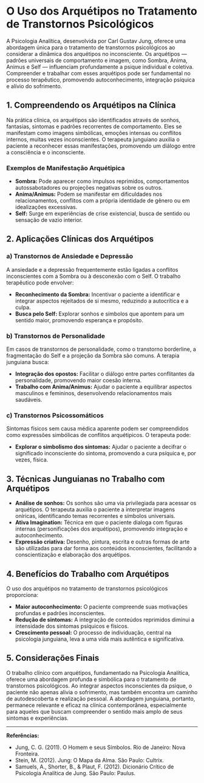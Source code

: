 
# O Uso dos Arquétipos no Tratamento de Transtornos Psicológicos

A Psicologia Analítica, desenvolvida por Carl Gustav Jung, oferece uma abordagem única para o tratamento de transtornos psicológicos ao considerar a dinâmica dos arquétipos no inconsciente. Os arquétipos — padrões universais de comportamento e imagem, como Sombra, Anima, Animus e Self — influenciam profundamente a psique individual e coletiva. Compreender e trabalhar com esses arquétipos pode ser fundamental no processo terapêutico, promovendo autoconhecimento, integração psíquica e alívio do sofrimento.

## 1. Compreendendo os Arquétipos na Clínica

Na prática clínica, os arquétipos são identificados através de sonhos, fantasias, sintomas e padrões recorrentes de comportamento. Eles se manifestam como imagens simbólicas, emoções intensas ou conflitos internos, muitas vezes inconscientes. O terapeuta junguiano auxilia o paciente a reconhecer essas manifestações, promovendo um diálogo entre a consciência e o inconsciente.

### Exemplos de Manifestação Arquétipica

- **Sombra:** Pode aparecer como impulsos reprimidos, comportamentos autossabotadores ou projeções negativas sobre os outros.
- **Anima/Animus:** Podem se manifestar em dificuldades nos relacionamentos, conflitos com a própria identidade de gênero ou em idealizações excessivas.
- **Self:** Surge em experiências de crise existencial, busca de sentido ou sensação de vazio interior.

## 2. Aplicações Clínicas dos Arquétipos

### a) Transtornos de Ansiedade e Depressão

A ansiedade e a depressão frequentemente estão ligadas a conflitos inconscientes com a Sombra ou à desconexão com o Self. O trabalho terapêutico pode envolver:

- **Reconhecimento da Sombra:** Incentivar o paciente a identificar e integrar aspectos rejeitados de si mesmo, reduzindo a autocrítica e a culpa.
- **Busca pelo Self:** Explorar sonhos e símbolos que apontem para um sentido maior, promovendo esperança e propósito.

### b) Transtornos de Personalidade

Em casos de transtornos de personalidade, como o transtorno borderline, a fragmentação do Self e a projeção da Sombra são comuns. A terapia junguiana busca:

- **Integração dos opostos:** Facilitar o diálogo entre partes conflitantes da personalidade, promovendo maior coesão interna.
- **Trabalho com Anima/Animus:** Ajudar o paciente a equilibrar aspectos masculinos e femininos, desenvolvendo relacionamentos mais saudáveis.

### c) Transtornos Psicossomáticos

Sintomas físicos sem causa médica aparente podem ser compreendidos como expressões simbólicas de conflitos arquétipicos. O terapeuta pode:

- **Explorar o simbolismo dos sintomas:** Ajudar o paciente a decifrar o significado inconsciente do sintoma, promovendo a cura psíquica e, por vezes, física.

## 3. Técnicas Junguianas no Trabalho com Arquétipos

- **Análise de sonhos:** Os sonhos são uma via privilegiada para acessar os arquétipos. O terapeuta auxilia o paciente a interpretar imagens oníricas, identificando temas recorrentes e símbolos universais.
- **Ativa Imagination:** Técnica em que o paciente dialoga com figuras internas (personificações dos arquétipos), promovendo integração e autoconhecimento.
- **Expressão criativa:** Desenho, pintura, escrita e outras formas de arte são utilizadas para dar forma aos conteúdos inconscientes, facilitando a conscientização e elaboração dos arquétipos.

## 4. Benefícios do Trabalho com Arquétipos

O uso dos arquétipos no tratamento de transtornos psicológicos proporciona:

- **Maior autoconhecimento:** O paciente compreende suas motivações profundas e padrões inconscientes.
- **Redução de sintomas:** A integração de conteúdos reprimidos diminui a intensidade dos sintomas psíquicos e físicos.
- **Crescimento pessoal:** O processo de individuação, central na psicologia junguiana, leva a uma vida mais autêntica e significativa.

## 5. Considerações Finais

O trabalho clínico com arquétipos, fundamentado na Psicologia Analítica, oferece uma abordagem profunda e simbólica para o tratamento de transtornos psicológicos. Ao integrar aspectos inconscientes da psique, o paciente não apenas alivia o sofrimento, mas também encontra um caminho de autodescoberta e realização pessoal. A abordagem junguiana, portanto, permanece relevante e eficaz na clínica contemporânea, especialmente para aqueles que buscam compreender o sentido mais amplo de seus sintomas e experiências.

---
**Referências:**
- Jung, C. G. (2011). O Homem e seus Símbolos. Rio de Janeiro: Nova Fronteira.
- Stein, M. (2012). Jung: O Mapa da Alma. São Paulo: Cultrix.
- Samuels, A., Shorter, B., & Plaut, F. (2012). Dicionário Crítico de Psicologia Analítica de Jung. São Paulo: Paulus.
```
